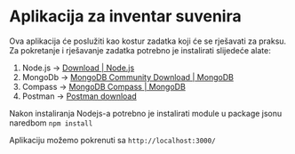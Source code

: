 
# Aplikacija za inventar suvenira

  

Ova aplikacija će poslužiti kao kostur zadatka koji će se rješavati za praksu. Za pokretanje i rješavanje zadatka potrebno je instalirati slijedeće alate:

 1. Node.js -> [Download | Node.js](https://nodejs.org/en/download/)
 2. MongoDb -> [MongoDB Community Download | MongoDB](https://www.mongodb.com/try/download/community)
 3. Compass -> [MongoDB Compass | MongoDB](https://www.mongodb.com/products/compass)
 4. Postman ->  [Postman download](https://www.postman.com/downloads/)

Nakon instaliranja Nodejs-a potrebno je instalirati module u package jsonu naredbom
	`npm install`

Aplikaciju možemo pokrenuti sa 
`http://localhost:3000/`